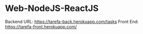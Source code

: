 # Web-NodeJS-ReactJS

Backend URL: https://tarefa-back.herokuapp.com/tasks
Front End: https://tarefa-front.herokuapp.com/

